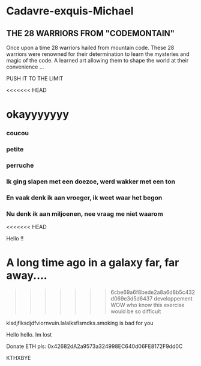 # Cadavre-exquis-Michael
## THE 28 WARRIORS FROM "CODEMONTAIN"

Once upon a time 28 warriors hailed from mountain code.
These 28 warriors were renowned for their determination to learn the mysteries and magic of the code.
A learned art allowing them to shape the world at their convenience ...

PUSH IT TO THE LIMIT

<<<<<<< HEAD

okayyyyyyy
=======
### coucou
### petite
### perruche

### Ik ging slapen met een doezoe, werd wakker met een ton
### En vaak denk ik aan vroeger, ik weet waar het begon
### Nu denk ik aan miljoenen, nee vraag me niet waarom
<<<<<<< HEAD

Hello !!

A long time ago in a galaxy far, far away....
=======
>>>>>>> 6cbe69a6f8bede2a8a6d8b5c432d069e3d5d6437
>>>>>>> developpement
WOW who know this exercise would be so difficult

klsdjflksdjdfviornvuin.lalalksflsmdks.smoking is bad for you

Hello hello. Im lost 

Donate ETH pls: 0x42682dA2a9573a324998EC640d06FE8172F9dd0C

KTHXBYE
